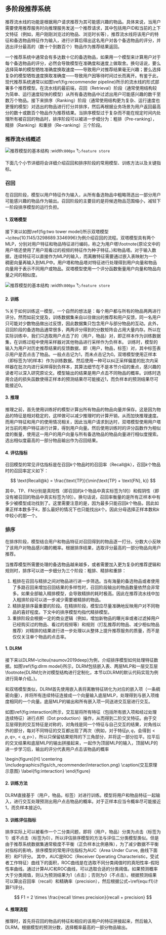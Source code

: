 ## 多阶段推荐系统
推荐流水线的功能是根据用户请求推荐为其可能感兴趣的物品。具体来说，当用户需要使用推荐服务时向推理服务发送一个推荐请求，其中包括用户ID和当前的上下文特征（例如，用户刚刚浏览过的物品、浏览时长等），推荐流水线将该用户的特征和备选物品特征作为输入，进行计算后得出这名用户对各个备选物品的评分，并选出评分最高的（数十个到数百个）物品作为推荐结果返回。

一个推荐系统中通常会有多达数十亿的备选物品，如果用一个模型来计算用户对于每个备选物品的评分，必然会导致模型在准确度和速度上做取舍。换句话说，要么选择简单的模型牺牲准确度换取速度——导致用户对推荐结果毫无兴趣；要么选择复杂的模型牺牲速度换取准确度——导致用户因等待时间过长而离开。有鉴于此，现代推荐系统通常以如图\ref{fig:recommender pipeline}所示的流水线的形式部署多个推荐模型。在流水线的最前端，召回（Retrieval）阶段（通常使用结构较为简单、运行速度较快的模型）从所有备选物品中过滤出用户可能感兴趣的数千至数万个物品。接下来排序（Ranking）阶段（通常使用结构更为复杂、运行速度也更慢的模型）对选出的物品进行打分并排序，然后再根据业务场景为用户返回最高分的数十或数百个物品作为推荐结果。当排序模型过于复杂而不能在规定时间内处理所有被召回的物品时，排序阶段可以被进一步细分为：粗排（Pre-ranking），精排（Ranking）和重排（Re-ranking）三个阶段。

<!-- \subsection{推荐流水线概述} -->
### 推荐流水线概述
<!-- \begin{figure}[H]
    \centering
    \includegraphics{figs/ch_recommender/recommender_pipeline.png}
    \caption{多阶段推荐流水线示例图}
    \label{fig:recommender pipeline}
\end{figure} -->
![推荐模型的基本结构](../img/ch10/ch10-recommendation-models.png)
:width:`800px`
:label:`feature store`

下面几个小节详细将会详细介绍召回和排序阶段的常用模型、训练方法以及关键指标。

### 召回
在召回阶段，模型以用户特征作为输入，从所有备选物品中粗略筛选出一部分用户可能感兴趣的物品作为输出。召回阶段的主要目的是将候选物品范围缩小，减轻下一阶段排序模型的运行负担。

#### 1. 双塔模型
接下来以如图\ref{fig:two tower model}所示双塔模型~\citeu{10.1145/3298689.3346996}为例介绍召回的流程。双塔模型具有两个MLP，分别对用户特征和物品特征进行编码，称之为用户塔\footnote{原论文中的用户塔还使用了用户观看过的视频的特征作为种子特征。}和物品塔。对于输入数据，连续特征可以直接作为MLP的输入，而离散特征需要通过嵌入表映射为一个稠密向量再输入到MLP中。用户塔和物品塔对特征进行处理得到用户向量和物品向量用于表示不同用户或物品。双塔模型使用一个评分函数衡量用户向量和物品向量之间的相似度。
<!-- \begin{figure}[H]
    \centering
    \includegraphics[width=0.95\textwidth]{figs/ch_recommender/two_tower_model.png}
    \caption{双塔模型结构图}
    \label{fig:two tower model}
\end{figure} -->
![推荐模型的基本结构](../img/ch10/ch10-recommendation-models.png)
:width:`800px`
:label:`feature store`

<!-- \noindent\textbf{2. 训练} -->
#### 2. 训练

%关于如何训练这一模型，一个自然的想法是：每个用户都与所有的物品两两进行评分。然而如前文提及，训练数据集来自以往做出的推荐和用户反馈，同一名用户只可能对少数物品做出过反馈，因此数据集只包含用户与部分物品的互动。此外，召回阶段的备选物品通常很多，两两评分得到的分数矩阵会占用大量内存。所以在实际训练中，我们只选取用户点击了的（用户，物品）对，即正样本作为训练数据集，在训练过程中使用采样器对其他物品进行采样作为负样本。
训练时，模型的输入为用户对历史推荐结果的反馈数据，即（用户，物品，标签）对，其中标签表示用户是否点击了物品。一般点击记为1，而未点击记为0。双塔模型使用正样本（即标签为1的样本）作为训练数据。然后使用一种可以纠正采样偏差的批次内采样器在批次内进行采样得到负样本，其算法细节在不是本节介绍的重点，感兴趣的读者可以深入研究原论文。模型输出的结果是用户点击不同物品的概率。训练时选用合适的损失函数使得正样本的预测结果尽可能接近1，而负样本的预测结果尽可能接近0。

<!-- \noindent\textbf{3. 推理} -->
#### 3. 推理

推理之前，首先使用训练好的模型计算出所有物品的物品向量并保存。这是因为物品的特征是相对稳定的，这样做可以减少推理时的计算开销，从而加快推理速度。而用户特征和用户的使用情况相关，因此当用户请求到达时，双塔模型使用用户塔对当前的用户特征进行计算，得到用户向量。然后使用训练时的评分函数作为相似度的衡量，使用这一用户的用户向量与所有备选物品的物品向量进行相似度搜索。选出相似度最高的一部分物品输出作为召回结果。

<!-- \noindent\textbf{4. 评估指标} -->
#### 4. 评估指标

召回模型的常见评估指标是在召回$k$个物品时的召回率（Recall@k），召回$k$个物品时的召回率定义如下：
<!-- \begin{equation}
 \text{Recall@k} = \frac{\text{TP}}{\min(\text{TP} + \text{FN}, k)}
\end{equation}  -->
$$
 \text{Recall@k} = \frac{\text{TP}}{\min(\text{TP} + \text{FN}, k)}
$$

其中，TP、FN分别是真阳性（即召回的$k$个物品中真实标签为1的）和假阴性（即没有被召回的物品中真实标签为1的）。换句话说，召回率衡量的是所有正样本中有多少被模型成功找到了。这里需要注意的是，因为最多只能召回$k$个物品，因此如果正样本数多于$k$，那么最好的情况下也只能找出$k$个。因此分母选择正样本数和$k$中较小的那一个。


### 排序
在排序阶段，模型结合用户和物品特征对召回得到的物品逐一打分。分数大小反映了该用户对物品感兴趣的概率。根据排序结果，选取评分最高的一部分物品向用户推荐。

当推荐模型所需要处理的备选物品越来越多，或者需要加入更为复杂的推荐逻辑和规则时，排序可以进一步细分为三个阶段：粗排、精排和重排：
<!-- \begin{enumerate}[label={(\arabic*)}]
    \item 粗排在召回与精排之间对物品进行进一步筛选。当有海量的备选物品或者使用了多路召回来增加召回结果的多样性时，召回阶段输出的物品数量依然会非常多。如果全部输入精排模型，会导致精排的耗时极高。因此在推荐流水线中加入粗排阶段可以进一步减少需要被精排的物品。
    \item 精排是排序最重要的阶段。在精排阶段，模型应尽量准确地反映用户对不同物品的喜好程度。下文中的排序模型均指代精排模型。
    \item 重排阶段会根据一定的商业逻辑（例如，增加新物品的曝光率或者过滤掉用户已经购买过的物品、看过的视频等）和规则（打乱推荐的物品、减少相似物品推荐）对精排的结果进行进一步处理以从整体上提升推荐服务的质量，而不是仅仅关注单个物品的点击率。
\end{enumerate} -->
1. 粗排在召回与精排之间对物品进行进一步筛选。当有海量的备选物品或者使用了多路召回来增加召回结果的多样性时，召回阶段输出的物品数量依然会非常多。如果全部输入精排模型，会导致精排的耗时极高。因此在推荐流水线中加入粗排阶段可以进一步减少需要被精排的物品。
2. 精排是排序最重要的阶段。在精排阶段，模型应尽量准确地反映用户对不同物品的喜好程度。下文中的排序模型均指代精排模型。
3. 重排阶段会根据一定的商业逻辑（例如，增加新物品的曝光率或者过滤掉用户已经购买过的物品、看过的视频等）和规则（打乱推荐的物品、减少相似物品推荐）对精排的结果进行进一步处理以从整体上提升推荐服务的质量，而不是仅仅关注单个物品的点击率。

<!-- \noindent\textbf{1. DLRM} -->
#### 1. DLRM

接下来以DLRM~\citeu{naumov2019deep}为例，介绍排序模型如何处理特征数据。如图\ref{fig:dlrm model}所示，DLRM包括嵌入表、两层MLP和一层交互层\footnote{DLRM允许对模型结构进行定制化，本节以DLRM的默认代码实现为例进行简单介绍。}。

<!-- \begin{figure}[H]
    \centering
    \includegraphics[width=0.95\textwidth]{figs/ch_recommender/dlrm_model.png}
    \caption{DLRM结构图}
    \label{fig:dlrm model}
\end{figure} -->

和双塔模型类似，DLRM首先使用嵌入表将离散特征转化为对应的嵌入项（一条稠密向量），并将所有连续特征连接成一个向量输入底层MLP，处理得到与嵌入项维度相同的一个向量。底层MLP的输出和所有嵌入项一同送进交互层进行交互。

如图\ref{fig:interaction}所示，交互层将所有特征（包括所有嵌入项和经过处理连续特征）进行点积（Dot production）操作，从而得到二阶交叉特征。由于交互层得到的交互特征是对称的，对角线是同一个特征与自己交互的结果，对角线以外的部分，每对不同特征的交互都出现了两次（例如，对于特征$p,q$，会得到$<p,q>, <q,p>$），所以只保留结果矩阵的下三角部分，并将这一部分拉平。拉平后的交叉结果和底层MLP的输出拼接起来，一起作为顶层MLP的输入，顶层MLP的进一步学习后，输出的评分代表用户点击该物品的概率

\begin{figure}[H]
    \centering
    \includegraphics{figs/ch_recommender/interaction.png}
    \caption{交互原理示意图}
    \label{fig:interaction}
\end{figure}

<!-- \noindent\textbf{2. 训练方法} -->
#### 2. 训练方法

DLRM直接基于（用户，物品，标签）对进行训练。模型将用户和物品特征一起输入，进行交互处理预测出用户点击物品的概率。对于正样本应当令概率尽可能接近1，而负样本接近0。

<!-- \noindent\textbf{3. 训练评估指标} -->
#### 3. 训练评估指标

排序实际上可以被看作一个二分类问题，即将（用户，物品）分类为点击（标签为1）或不点击（标签为0），所以评估排序模型的方法与评估二分类模型类似。但是由于推荐系统数据集通常极度不平衡（正负样本比例悬殊），为了减少数据不平衡对指标的影响，排序模型的常用评估指标为AUC（Area Under Curve, 曲线下面积）和F1评分。
其中，AUC是ROC（Receiver Operating Characteristic，受试者工作特征）曲线下的面积，ROC曲线是在选取不同分类阈值时的真阳性率-假阳性率曲线。通过计算AUC和ROC曲线，可以选取合适的分类阈值。如果预测概率大于分类阈值，则认为预测结果为1（点击）；否则为0（不点击）。根据预测结果可以算出召回率（recall）和精确率（precision），然后根据公式~\ref{equ:f1}计算F1评分。
<!-- \begin{equation}\label{equ:f1}   
F1 = 2 \times \frac{recall \times precision}{recall + precision}
 \end{equation}  -->
$$
F1 = 2 \times \frac{recall \times precision}{recall + precision}
$$

<!-- \noindent\textbf{4. 推理流程} -->
#### 4. 推理流程

推理时，首先将召回的物品的特征和相应的该用户的特征拼接起来，然后输入DLRM。根据模型的预测分数，选择概率最高的一部分物品输出。
